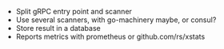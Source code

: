 - Split gRPC entry point and scanner
- Use several scanners, with go-machinery maybe, or consul?
- Store result in a database
- Reports metrics with prometheus or github.com/rs/xstats
